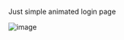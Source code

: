 Just simple animated login page  
  
![image](https://github.com/BLust0/loginpage/blob/main/images/image.png)

